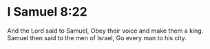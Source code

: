 # I Samuel 8:22

And the Lord said to Samuel, Obey their voice and make them a king. Samuel then said to the men of Israel, Go every man to his city.
